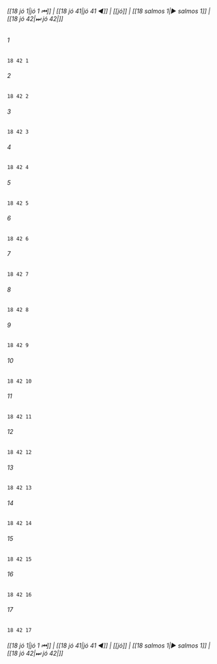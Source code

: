 
###### [[18 jó 1|jó 1 ⏮]] | [[18 jó 41|jó 41 ◀]] | [[jó]] | [[18 salmos 1|▶ salmos 1]] | [[18 jó 42|⏭ jó 42|]]

###### 1
``` verse
18 42 1 
```
###### 2
``` verse
18 42 2 
```
###### 3
``` verse
18 42 3 
```
###### 4
``` verse
18 42 4 
```
###### 5
``` verse
18 42 5 
```
###### 6
``` verse
18 42 6 
```
###### 7
``` verse
18 42 7 
```
###### 8
``` verse
18 42 8 
```
###### 9
``` verse
18 42 9 
```
###### 10
``` verse
18 42 10 
```
###### 11
``` verse
18 42 11 
```
###### 12
``` verse
18 42 12 
```
###### 13
``` verse
18 42 13 
```
###### 14
``` verse
18 42 14 
```
###### 15
``` verse
18 42 15 
```
###### 16
``` verse
18 42 16 
```
###### 17
``` verse
18 42 17 
```

###### [[18 jó 1|jó 1 ⏮]] | [[18 jó 41|jó 41 ◀]] | [[jó]] | [[18 salmos 1|▶ salmos 1]] | [[18 jó 42|⏭ jó 42|]]

